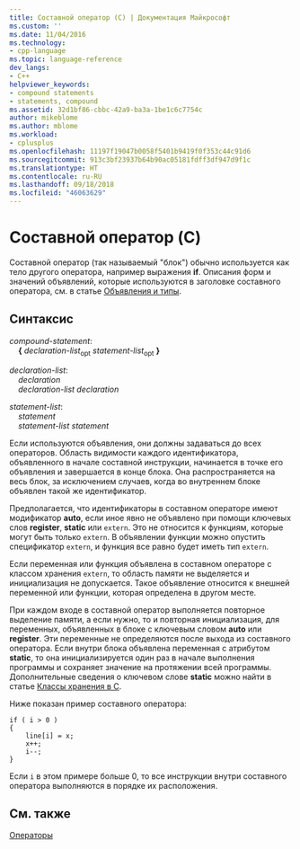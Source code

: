 ```yaml
---
title: Составной оператор (C) | Документация Майкрософт
ms.custom: ''
ms.date: 11/04/2016
ms.technology:
- cpp-language
ms.topic: language-reference
dev_langs:
- C++
helpviewer_keywords:
- compound statements
- statements, compound
ms.assetid: 32d1bf86-cbbc-42a9-ba3a-1be1c6c7754c
author: mikeblome
ms.author: mblome
ms.workload:
- cplusplus
ms.openlocfilehash: 11197f19047b0058f5401b9419f0f353c44c91d6
ms.sourcegitcommit: 913c3bf23937b64b90ac05181fdff3df947d9f1c
ms.translationtype: HT
ms.contentlocale: ru-RU
ms.lasthandoff: 09/18/2018
ms.locfileid: "46063629"
---
```

# <a name="compound-statement-c"></a>Составной оператор (C)

Составной оператор (так называемый "блок") обычно используется как тело другого оператора, например выражения **if**. Описания форм и значений объявлений, которые используются в заголовке составного оператора, см. в статье [Объявления и типы](../c-language/declarations-and-types.md).

## <a name="syntax"></a>Синтаксис

*compound-statement*:<br/>
&nbsp;&nbsp;&nbsp;&nbsp;**{** *declaration-list*<sub>opt</sub> *statement-list*<sub>opt</sub> **}**

*declaration-list*:<br/>
&nbsp;&nbsp;&nbsp;&nbsp;*declaration*<br/>
&nbsp;&nbsp;&nbsp;&nbsp;*declaration-list* *declaration*

*statement-list*:<br/>
&nbsp;&nbsp;&nbsp;&nbsp;*statement*<br/>
&nbsp;&nbsp;&nbsp;&nbsp;*statement-list* *statement*

Если используются объявления, они должны задаваться до всех операторов. Область видимости каждого идентификатора, объявленного в начале составной инструкции, начинается в точке его объявления и завершается в конце блока. Она распространяется на весь блок, за исключением случаев, когда во внутреннем блоке объявлен такой же идентификатор.

Предполагается, что идентификаторы в составном операторе имеют модификатор **auto**, если иное явно не объявлено при помощи ключевых слов **register**, **static** или `extern`. Это не относится к функциям, которые могут быть только `extern`. В объявлении функции можно опустить спецификатор `extern`, и функция все равно будет иметь тип `extern`.

Если переменная или функция объявлена в составном операторе с классом хранения `extern`, то область памяти не выделяется и инициализация не допускается. Такое объявление относится к внешней переменной или функции, которая определена в другом месте.

При каждом входе в составной оператор выполняется повторное выделение памяти, а если нужно, то и повторная инициализация, для переменных, объявленных в блоке с ключевым словом **auto** или **register**. Эти переменные не определяются после выхода из составного оператора. Если внутри блока объявлена переменная с атрибутом **static**, то она инициализируется один раз в начале выполнения программы и сохраняет значение на протяжении всей программы. Дополнительные сведения о ключевом слове **static** можно найти в статье [Классы хранения в C](../c-language/c-storage-classes.md).

Ниже показан пример составного оператора:

```
if ( i > 0 )
{
    line[i] = x;
    x++;
    i--;
}
```

Если `i` в этом примере больше 0, то все инструкции внутри составного оператора выполняются в порядке их расположения.

## <a name="see-also"></a>См. также

[Операторы](../c-language/statements-c.md)